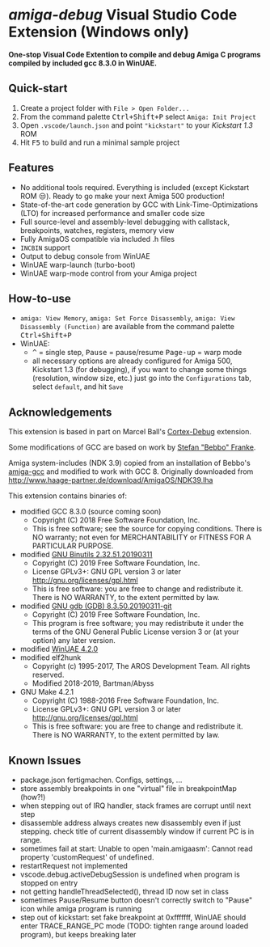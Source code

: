 # _amiga-debug_ Visual Studio Code Extension (Windows only)

**One-stop Visual Code Extention to compile and debug Amiga C programs compiled by included gcc 8.3.0 in WinUAE.**

## Quick-start
1. Create a project folder with `File > Open Folder...`
2. From the command palette <kbd>Ctrl+Shift+P</kbd> select `Amiga: Init Project`
3. Open `.vscode/launch.json` and point `"kickstart"` to your *Kickstart 1.3* ROM
3. Hit <kbd>F5</kbd> to build and run a minimal sample project

## Features
- No additional tools required. Everything is included (except Kickstart ROM 😒). Ready to go make your next Amiga 500 production!
- State-of-the-art code generation by GCC with Link-Time-Optimizations (LTO) for increased performance and smaller code size
- Full source-level and assembly-level debugging with callstack, breakpoints, watches, registers, memory view
- Fully AmigaOS compatible via included .h files
- `INCBIN` support
- Output to debug console from WinUAE
- WinUAE warp-launch (turbo-boot)
- WinUAE warp-mode control from your Amiga project

## How-to-use
- `amiga: View Memory`, `amiga: Set Force Disassembly`, `amiga: View Disassembly (Function)` are available from the command palette <kbd>Ctrl+Shift+P</kbd>
- WinUAE: 
  - <kbd>^</kbd> = single step, <kbd>Pause</kbd> = pause/resume <kbd>Page-up</kbd> = warp mode
  - all necessary options are already configured for Amiga 500, Kickstart 1.3 (for debugging), if you want to change some things (resolution, window size, etc.) just go into the `Configurations` tab, select `default`, and hit `Save`

## Acknowledgements
This extension is based in part on Marcel Ball's [Cortex-Debug](https://github.com/Marus/cortex-debug) extension.

Some modifications of GCC are based on work by [Stefan "Bebbo" Franke](https://github.com/bebbo).

Amiga system-includes (NDK 3.9) copied from an installation of Bebbo's [amiga-gcc](https://github.com/bebbo/amiga-gcc/blob/master/Makefile) and modified to work with GCC 8. Originally downloaded from http://www.haage-partner.de/download/AmigaOS/NDK39.lha

This extension contains binaries of:
* modified GCC 8.3.0 (source coming soon)
  * Copyright (C) 2018 Free Software Foundation, Inc.
  * This is free software; see the source for copying conditions.  There is NO warranty; not even for MERCHANTABILITY or FITNESS FOR A PARTICULAR PURPOSE.
* modified [GNU Binutils 2.32.51.20190311](https://github.com/BartmanAbyss/binutils-gdb)
  * Copyright (C) 2019 Free Software Foundation, Inc.
  * License GPLv3+: GNU GPL version 3 or later <http://gnu.org/licenses/gpl.html>
  * This is free software: you are free to change and redistribute it. There is NO WARRANTY, to the extent permitted by law.
* modified [GNU gdb (GDB) 8.3.50.20190311-git](https://github.com/BartmanAbyss/binutils-gdb)
  * Copyright (C) 2019 Free Software Foundation, Inc.
  * This program is free software; you may redistribute it under the terms of the GNU General Public License version 3 or (at your option) any later version.
* modified [WinUAE 4.2.0](https://github.com/BartmanAbyss/WinUAE)
* modified elf2hunk
  * Copyright (c) 1995-2017, The AROS Development Team. All rights reserved.
  * Modified 2018-2019, Bartman/Abyss
* GNU Make 4.2.1
  * Copyright (C) 1988-2016 Free Software Foundation, Inc.
  * License GPLv3+: GNU GPL version 3 or later <http://gnu.org/licenses/gpl.html>
  * This is free software: you are free to change and redistribute it. There is NO WARRANTY, to the extent permitted by law.

## Known Issues

* package.json fertigmachen. Configs, settings, ...
* store assembly breakpoints in one "virtual" file in breakpointMap (how?!)
* when stepping out of IRQ handler, stack frames are corrupt until next step
* disassemble address always creates new disassembly even if just stepping. check title of current disassembly window if current PC is in range.
* sometimes fail at start: Unable to open 'main.amigaasm': Cannot read property 'customRequest' of undefined.
* restartRequest not implemented
* vscode.debug.activeDebugSession is undefined when program is stopped on entry
* not getting handleThreadSelected(), thread ID now set in class
* sometimes Pause/Resume button doesn't correctly switch to "Pause" icon while amiga program is running
* step out of kickstart: set fake breakpoint at 0xfffffff, WinUAE should enter TRACE_RANGE_PC mode (TODO: tighten range around loaded program), but keeps breaking later

